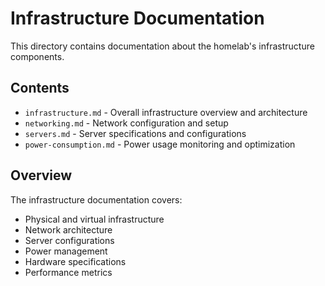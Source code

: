 # Infrastructure Documentation

This directory contains documentation about the homelab's infrastructure components.

## Contents

- `infrastructure.md` - Overall infrastructure overview and architecture
- `networking.md` - Network configuration and setup
- `servers.md` - Server specifications and configurations
- `power-consumption.md` - Power usage monitoring and optimization

## Overview

The infrastructure documentation covers:
- Physical and virtual infrastructure
- Network architecture
- Server configurations
- Power management
- Hardware specifications
- Performance metrics 
